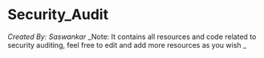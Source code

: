 # Security_Audit
_Created By: Saswankar_
_Note: It contains all resources and code related to security auditing, feel free to edit and add more resources as you wish _
